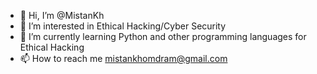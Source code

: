 - 👋 Hi, I’m @MistanKh
- 👀 I’m interested in Ethical Hacking/Cyber Security
- 🌱 I’m currently learning Python and other programming languages for Ethical Hacking
- 📫 How to reach me mistankhomdram@gmail.com

<!---
MistanKh/MistanKh is a ✨ special ✨ repository because its `README.md` (this file) appears on your GitHub profile.
You can click the Preview link to take a look at your changes.
--->
